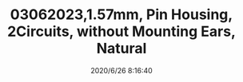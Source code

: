 ﻿---
layout: post 
title: 03062023,1.57mm, Pin Housing, 2Circuits, without Mounting  Ears, Natural
tags: 
categories: housing-terminal
overview: 1.57mm Diameter Standard .062" Pin and Socket Plug Housing, 2 Circuits, without Mounting Ears, Natural
series: 1625
part_number: 03062023
thumb_img: static/202006/340-thumb-20200626161805.jpg
small_img: static/202006/340-20200626161805.jpg
date: 2020/6/26 8:16:40
---



